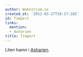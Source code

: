 ```yaml
---
author: Wahnstrom.se
created_at: '2012-03-27T18:17:18Z'
id: Timpert
links:
  mention:
  - Asharien
title: Timpert
---
```


Liten hamn i [Asharien].

  [Asharien]: Asharien